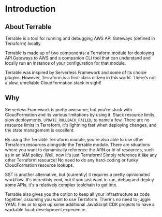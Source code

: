# Introduction

## About Terrable

Terrable is a tool for running and debugging AWS API Gateways (defined in Terraform) locally.

Terrable is made up of two components: a Terraform module for deploying API Gateways to AWS
and a companion CLI tool that can understand and locally run an instance of your configuration for that module.

Terrable was inspired by Serverless Framework and some of its choice plugins. However, Terraform is a first-class
citizen in this world. There's not a slow, unreliable CloudFormation stack in sight!

## Why

Serverless Framework is pretty awesome, but you're stuck with CloudFormation and its various limitations
by using it. Stack resource limits, slow deployments, `UPDATE_ROLLBACK_FAILED`, to name a few. There are no resource limits in Terraform,
it's lightning fast when deploying changes, and the state management is excellent.

By using the Terrable Terraform module, you're also able to use other Terraform resources alongside the Terrable module. 
There are situations where you want to dynamically reference the ARN or Id of resources, such as in an IAM policy. 
Well, now it's just Terraform! Simply reference it like any other Terraform
resource! No need to do any hard-coding or funky CloudFormation resource lookups.

SST is another alternative, but (currently) it requires a pretty opinionated workflow. It's incredibly
cool, but if you just want to run, debug and deploy some APIs, it's a relatively complex toolchain to get into. 

Terrable also gives you the option to keep all your infrastructure as code together, assuming you want to use Terraform.
There's no need to juggle YAML files or to spin up some additional JavaScript CDK projects to have a workable local-development experience.
